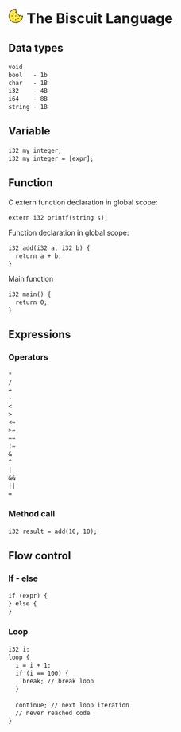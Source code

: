 # ![alt text](biscuit_logo.png "logo") The Biscuit Language

## Data types
```
void 
bool   - 1b
char   - 1B
i32    - 4B
i64    - 8B
string - 1B
```

## Variable
```
i32 my_integer;
i32 my_integer = [expr];
```

## Function

C extern function declaration in global scope:
```
extern i32 printf(string s);
```

Function declaration in global scope:
```
i32 add(i32 a, i32 b) {
  return a + b;
}
```

Main function
```
i32 main() {
  return 0;
}
```

## Expressions 
### Operators
```
*
/
+
-
<
>
<=
>=
==
!=
&
^
|
&&
||
=
```

### Method call
```
i32 result = add(10, 10);
```

## Flow control
### If - else
```
if (expr) {
} else {
}
```

### Loop
```
i32 i;
loop {
  i = i + 1;
  if (i == 100) {
    break; // break loop
  }

  continue; // next loop iteration
  // never reached code
}
```
